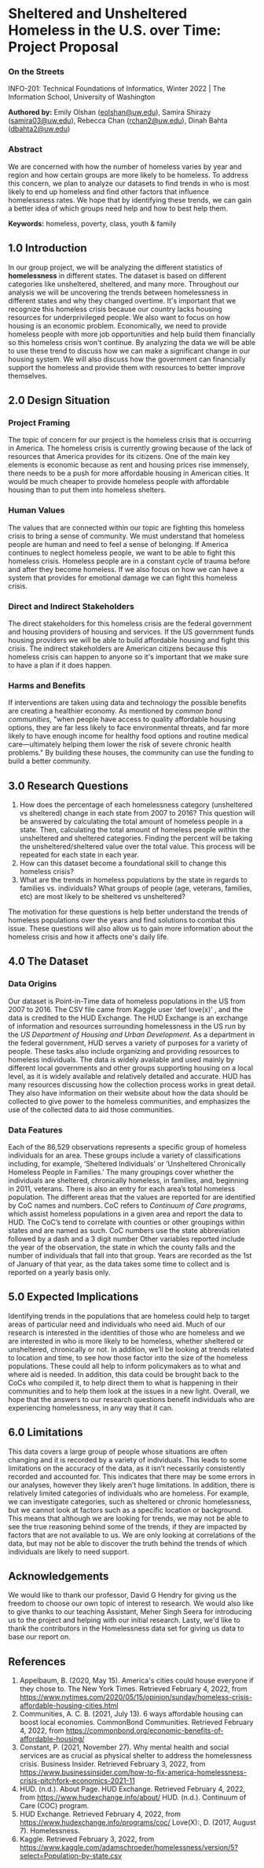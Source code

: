 # Sheltered and Unsheltered Homeless in the U.S. over Time: Project Proposal  
### On the Streets  
INFO-201: Technical Foundations of Informatics, Winter 2022 | The Information School, University of Washington  

**Authored by:** Emily Olshan (eolshan@uw.edu), Samira Shirazy (samira03@uw.edu), Rebecca Chan (rchan2@uw.edu), Dinah Bahta (dbahta2@uw.edu)   

### Abstract  
We are concerned with how the number of homeless varies by year and region and how certain groups are more likely to be homeless. To address this concern, we plan to analyze our datasets to find trends in who is most likely to end up homeless and find other factors that influence homelessness rates. We hope that by identifying these trends, we can gain a better idea of which groups need help and how to best help them.  

**Keywords:** homeless, poverty, class, youth & family  
## 1.0 Introduction  
In our group project, we will be analyzing the different statistics of **homelessness** in different states. The dataset is based on different categories like unsheltered, sheltered, and many more. Throughout our analysis we will be uncovering the trends between homelessness in different states and why they changed overtime. It's important that we recognize this homeless crisis because our country lacks housing resources for underprivileged people. We also want to focus on how housing is an economic problem. Economically, we need to provide homeless people with more job opportunities and help build them financially so this homeless crisis won't continue. By analyzing the data we will be able to use these trend to discuss how we can make a significant change in our housing system. We will also discuss how the government can financially support the homeless and provide them with resources to better improve themselves.  
## 2.0 Design Situation  
### Project Framing  
The topic of concern for our project is the homeless crisis that is occurring in America. The homeless crisis is currently growing because of the lack of resources that America provides for its citizens. One of the main key elements is economic because as rent and housing prices rise immensely, there needs to be a push for more affordable housing in American cities. It would be much cheaper to provide homeless people with affordable housing than to put them into homeless shelters.  
### Human Values
The values that are connected within our topic are fighting this homeless crisis to bring a sense of community. We must understand that homeless people are human and need to feel a sense of belonging. If America continues to neglect homeless people, we want to be able to fight this homeless crisis. Homeless people are in a constant cycle of trauma before and after they become homeless. If we also focus on how we can have a system that provides for emotional damage we can fight this homeless crisis.  
### Direct and Indirect Stakeholders  
The direct stakeholders for this homeless crisis are the federal government and housing providers of housing and services. If the US government funds housing providers we will be able to build affordable housing and fight this crisis. The indirect stakeholders are American citizens because this homeless crisis can happen to anyone so it's important that we make sure to have a plan if it does happen.  
### Harms and Benefits  
If interventions are taken using data and technology the possible benefits are creating a healthier economy. As mentioned by _common bond communities_, "when people have access to quality affordable housing options, they are far less likely to face environmental threats, and far more likely to have enough income for healthy food options and routine medical care—ultimately helping them lower the risk of severe chronic health problems." By building these houses, the community can use the funding to build a better community.  
## 3.0 Research Questions  
1. How does the percentage of each homelessness category (unsheltered vs sheltered) change in each state from 2007 to 2016? This question will be answered by calculating the total amount of homeless people in a state. Then, calculating the total amount of homeless people within the unsheltered and sheltered categories. Finding the percent will be taking the unsheltered/sheltered value over the total value. This process will be repeated for each state in each year. 
2. How can this dataset become a foundational skill to change this homeless crisis?
3. What are the trends in homeless populations by the state in regards to families vs. individuals? What groups of people (age, veterans, families, etc) are most likely to be sheltered vs unsheltered?

The motivation for these questions is help better understand the trends of homeless populations over the years and find solutions to combat this issue. These questions will also allow us to gain more information about the homeless crisis and how it affects one's daily life.  
## 4.0 The Dataset  
### Data Origins
Our dataset is Point-in-Time data of homeless populations in the US from 2007 to 2016. The CSV file came from Kaggle user ‘def love(x)’ , and the data is credited to the HUD Exchange. The HUD Exchange is an exchange of information and resources surrounding homelessness in the US run by the *US Department of Housing and Urban Development*. As a department in the federal government, HUD serves a variety of purposes for a variety of people. These tasks also include organizing and providing resources to homeless individuals. The data is widely available and used mainly by different local governments and other groups supporting housing on a local level, as it is widely available and relatively detailed and accurate. HUD has many resources discussing how the collection process works in great detail. They also have information on their website about how the data should be collected to give power to the homeless communities, and emphasizes the use of the collected data to aid those communities.  
### Data Features
Each of the 86,529 observations represents a specific group of homeless individuals for an area. These groups include a variety of classifications including, for example, ‘Sheltered Individuals’ or ‘Unsheltered Chronically Homeless People in Families.’ The many groupings cover whether the individuals are sheltered, chronically homeless, in families, and, beginning in 2011, veterans. There is also an entry for each area’s total homeless population. The different areas that the values are reported for are identified by CoC names and numbers. CoC refers to *Continuum of Care programs*, which assist homeless populations in a given area and report the data to HUD. The CoC’s tend to correlate with counties or other groupings within states and are named as such. CoC numbers use the state abbreviation followed by a dash and a 3 digit number Other variables reported include the year of the observation, the state in which the county falls and the number of individuals that fall into that group. Years are recorded as the 1st of January of that year, as the data takes some time to collect and is reported on a yearly basis only.  
## 5.0 Expected Implications  
Identifying trends in the populations that are homeless could help to target areas of particular need and individuals who need aid. Much of our research is interested in the identities of those who are homeless and we are interested in who is more likely to be homeless, whether sheltered or unsheltered, chronically or not. In addition, we’ll be looking at trends related to location and time, to see how those factor into the size of the homeless populations. These could all help to inform policymakers as to what and where aid is needed. In addition, this data could be brought back to the CoCs who compiled it, to help direct them to what is happening in their communities and to help them look at the issues in a new light. Overall, we hope that the answers to our research questions benefit individuals who are experiencing homelessness, in any way that it can.  
## 6.0 Limitations  
This data covers a large group of people whose situations are often changing and it is recorded by a variety of individuals. This leads to some limitations on the accuracy of the data, as it isn’t necessarily consistently recorded and accounted for. This indicates that there may be some errors in our analyses, however they likely aren’t huge limitations. In addition, there is relatively limited categories of individuals who are homeless. For example, we can investigate categories, such as sheltered or chronic homelessness, but we cannot look at factors such as a specific location or background. This means that although we are looking for trends, we may not be able to see the true reasoning behind some of the trends, if they are impacted by factors that are not available to us. We are only looking at correlations of the data, but may not be able to discover the truth behind the trends of which individuals are likely to need support.  
## Acknowledgements  
We would like to thank our professor, David G Hendry for giving us the freedom to choose our own topic of interest to research. We would also like to give thanks to our teaching Assistant, Meher Singh Seera for introducing us to the project and helping with our initial research. Lasty, we'd like to thank the contributors in the Homelessness data set for giving us data to base our report on.  
## References  
1. Appelbaum, B. (2020, May 15). America's cities could house everyone if they chose to. The New York Times. Retrieved February 4, 2022, from https://www.nytimes.com/2020/05/15/opinion/sunday/homeless-crisis-affordable-housing-cities.html
2. Communities, A. C. B. (2021, July 13). 6 ways affordable housing can boost local economies. CommonBond Communities. Retrieved February 4, 2022, from https://commonbond.org/economic-benefits-of-affordable-housing/
3. Constant, P. (2021, November 27). Why mental health and social services are as crucial as physical shelter to address the homelessness crisis. Business Insider. Retrieved February 3, 2022, from https://www.businessinsider.com/how-to-fix-america-homelessness-crisis-pitchfork-economics-2021-11
4. HUD. (n.d.). About Page. HUD Exchange. Retrieved February 4, 2022, from https://www.hudexchange.info/about/ HUD. (n.d.). Continuum of Care (COC) program.
5. HUD Exchange. Retrieved February 4, 2022, from https://www.hudexchange.info/programs/coc/ Love(X):, D. (2017, August 7). Homelessness.
6. Kaggle. Retrieved February 3, 2022, from https://www.kaggle.com/adamschroeder/homelessness/version/5?select=Population-by-state.csv
